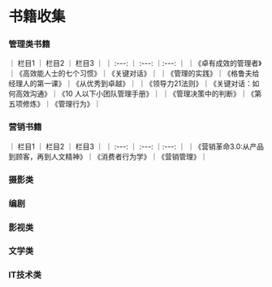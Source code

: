# 书籍收集

### 管理类书籍
｜ 栏目1 ｜ 栏目2 ｜ 栏目3 ｜
｜ :---:   ｜ :---: ｜:---: ｜
｜《卓有成效的管理者》｜《高效能人士的七个习惯》｜《关键对话》｜
｜《管理的实践》｜《格鲁夫给经理人的第一课》｜《从优秀到卓越》｜
｜《领导力21法则》｜《关键对话：如何高效沟通》｜《10 人以下小团队管理手册》｜
｜《管理决策中的判断》｜《第五项修炼》｜《管理行为》｜


### 营销书籍

｜ 栏目1 ｜ 栏目2 ｜ 栏目3 ｜
｜ :---:   ｜ :---: ｜:---: ｜
｜《营销革命3.0:从产品到顾客，再到人文精神》｜《消费者行为学》｜《营销管理》｜


### 摄影类


### 编剧


### 影视类


### 文学类


### IT技术类


